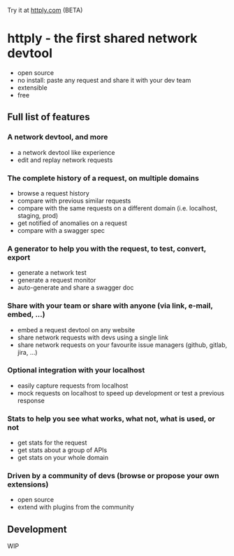Try it at [httply.com](https://httply.com) (BETA)



# httply - the first shared network devtool 
- open source
- no install: paste any request and share it with your dev team
- extensible
- free

## Full list of features

### A network devtool, and more
- a network devtool like experience
- edit and replay network requests

### The complete history of a request, on multiple domains
- browse a request history
- compare with previous similar requests
- compare with the same requests on a different domain (i.e. localhost, staging, prod)
- get notified of anomalies on a request
- compare with a swagger spec

### A generator to help you with the request, to test, convert, export 
- generate a network test
- generate a request monitor
- auto-generate and share a swagger doc

### Share with your team or share with anyone (via link, e-mail, embed, ...)
- embed a request devtool on any website
- share network requests with devs using a single link
- share network requests on your favourite issue managers (github, gitlab, jira, ...)

### Optional integration with your localhost 
- easily capture requests from localhost
- mock requests on localhost to speed up development or test a previous response

### Stats to help you see what works, what not, what is used, or not

- get stats for the request
- get stats about a group of APIs
- get stats on your whole domain

### Driven by a community of devs (browse or propose your own extensions)

- open source
- extend with plugins from the community

## Development

WIP
